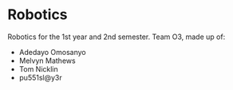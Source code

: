 # Robotics
Robotics for the 1st year and 2nd semester. Team O3, made up of:
- Adedayo Omosanyo
- Melvyn Mathews
- Tom Nicklin
- pu551sl@y3r
